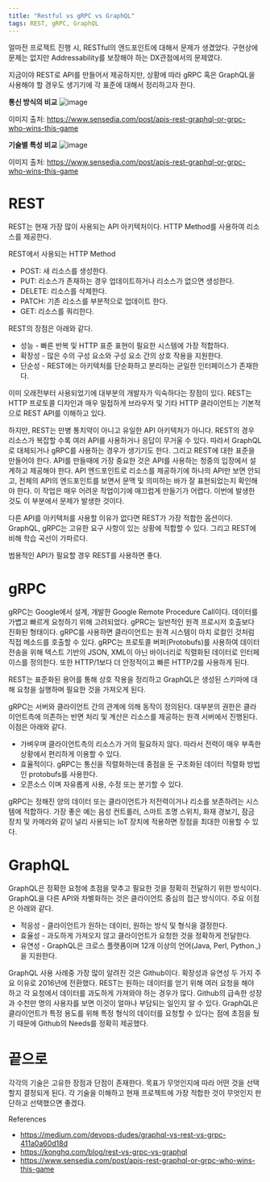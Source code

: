 ```yaml
---
title: "Restful vs gRPC vs GraphQL"
tags: REST, gRPC, GraphQL
---
```


얼마전 프로젝트 진행 시, RESTful의 엔드포인트에 대해서 문제가 생겼었다. 구현상에 문제는 없지만 Addressability를 보장해야 하는 DX관점에서의 문제였다. 

지금이야 REST로 API를 만들어서 제공하지만, 상황에 따라 gRPC 혹은 GraphQL을 사용해야 할 경우도 생기기에 각 표준에 대해서 정리하고자 한다.

**통신 방식의 비교**
![image](https://user-images.githubusercontent.com/111643/183014608-bf341c5c-b0d6-4501-a038-0b5b54054ed1.png)

이미지 출처: https://www.sensedia.com/post/apis-rest-graphql-or-grpc-who-wins-this-game

**기술별 특성 비교**
![image](https://user-images.githubusercontent.com/111643/183014630-c09d3d95-7342-41c3-a388-597a15dccef3.png)

이미지 출처: https://www.sensedia.com/post/apis-rest-graphql-or-grpc-who-wins-this-game


# REST

REST는 현재 가장 많이 사용되는 API 아키텍처이다. HTTP Method를 사용하여 리소스를 제공한다.

REST에서 사용되는 HTTP Method
* POST: 새 리소스를 생성한다.
* PUT: 리소스가 존재하는 경우 업데이트하거나 리소스가 없으면 생성한다.
* DELETE: 리소스를 삭제한다.
* PATCH: 기존 리소스를 부분적으로 업데이트 한다.
* GET: 리소스를 쿼리한다.

REST의 장점은 아래와 같다.

* 성능 - 빠른 반복 및 HTTP 표준 표현이 필요한 시스템에 가장 적합하다.
* 확장성 - 많은 수의 구성 요소와 구성 요소 간의 상호 작용을 지원한다.
* 단순성 - REST에는 아키텍처를 단순화하고 분리하는 균일한 인터페이스가 존재한다.

이미 오래전부터 사용되었기에 대부분의 개발자가 익숙하다는 장점이 있다. REST는 HTTP 프로토콜 디자인과 매우 밀접하게 브라우저 및 기타 HTTP 클라이언트는 기본적으로 REST API를 이해하고 있다.

하지만, REST는 만병 통치약이 아니고 유일한 API 아키텍처가 아니다. REST의 경우 리소스가 복잡할 수록 여러 API를 사용하거나 응답이 무거울 수 있다. 따라서 GraphQL로 대체되거나 gRPC를 사용하는 경우가 생기기도 한다. 그리고 REST에 대한 표준을 만들어야 한다. API를 만들때에 가장 중요한 것은 API를 사용하는 청중의 입장에서 설계하고 제공해야 한다. API 엔드포인트로 리소스를 제공하기에 하나의 API만 보면 안되고, 전체의 API의 엔드포인트를 보면서 문맥 및 의미하는 바가 잘 표현되었는지 확인해야 한다. 이 작업은 매우 어려운 작업이기에 매끄럽게 만들기가 어렵다. 이번에 발생한 것도 이 부분에서 문제가 발생한 것이다.

다른 API를 아키텍처를 사용할 이유가 없다면 REST가 가장 적합한 옵션이다. GraphQL, gRPC는 고유한 요구 사항이 있는 상황에 적합할 수 있다. 그리고 REST에 비해 학습 곡선이 가파르다.

범용적인 API가 필요할 경우 REST를 사용하면 좋다.

# gRPC

gRPC는 Google에서 설계, 개발한 Google Remote Procedure Call이다.  데이터를 가볍고 빠르게 요청하기 위해 고려되었다.
gPRC는 일반적인 원격 프로시저 호출보다 진화된 형태이다. gRPC를 사용하면 클라이언트는 원격 시스템이 마치 로컬인 것처럼 직접 메소드를 호출할 수 있다. gRPC는 프로토콜 버퍼(Protobufs)를 사용하여 데이터 전송을 위해 텍스트 기반의 JSON, XML이 아닌 바이너리로 직렬화된 데이터로 인터페이스를 정의한다. 또한 HTTP/1보다 더 안정적이고 빠른 HTTP/2를 사용하게 된다.

REST는 표준화된 용어를 통해 상호 작용을 정리하고 GraphQL은 생성된 스키마에 대해 요청을 실행하며 필요한 것을 가져오게 된다.

gRPC는 서버와 클라이언트 간의 관계에 의해 동작이 정의된다. 대부분의 권한은 클라이언트측에 의존하는 반면 처리 및 계산은 리소스를 제공하는 원격 서버에서 진행된다. 이점은 아래와 같다.

* 가벼우며 클라이언트측의 리소스가 거의 필요하지 않다. 따라서 전력이 매우 부족한 상황에서 편리하게 이용할 수 있다.
* 효율적이다. gRPC는 통신을 직렬화하는데 중점을 둔 구조화된 데이터 직렬화 방법인 protobufs를 사용한다.
* 오픈소스 이며 자유롭게 사용, 수정 또는 분기할 수 있다.

gRPC는 정해진 양의 데이터 또는 클라이언트가 저전력이거나 리소를 보존하려는 시스템에 적합하다. 가장 좋은 예는 음성 컨트롤러, 스마트 조명 스위치, 화재 경보기, 잠금 장치 및 카메라와 같이 널리 사용되는 IoT 장치에 적용하면 장점을 최대한 이용할 수 있다.

# GraphQL

GraphQL은 정확한 요청에 초점을 맞추고 필요한 것을 정확히 전달하기 위한 방식이다. GraphQL을 다른 API와 차별화하는 것은 클라이언트 중심의 접근 방식이다. 주요 이점은 아래와 같다.

* 적응성 - 클라이언트가 원하는 데이터, 원하는 방식 및 형식을 결정한다.
* 효율성 - 과도하게 가져오지 않고 클라이언트가 요청한 것을 정확하게 전달한다.
* 유연성 - GraphQL은 크로스 플랫폼이며 12개 이상의 언어(Java, Perl, Python.,)을 지원한다.

GraphQL 사용 사례중 가장 많이 알려진 것은 Github이다. 확장성과 유연성 두 가지 주요 이유로 2016년에 전환했다. REST는 원하는 데이터를 얻기 위해 여러 요청을 해야 하고 각 요청에서 데이터를 과도하게 가져와야 하는 경우가 많다. Github의 급속한 성장과 수천만 명의 사용자를 보면 이것이 얼마나 부담되는 일인지 알 수 있다. GraphQL은 클라이언트가 특정 용도를 위해 특정 형식의 데이터를 요청할 수 있다는 점에 초점을 뒀기 때문에 Github의 Needs를 정확히 제공했다.

# 끝으로
각각의 기술은 고유한 장점과 단점이 존재한다. 목표가 무엇인지에 따라 어떤 것을 선택할지 결정되게 된다. 각 기술을 이해하고 현재 프로젝트에 가장 적합한 것이 무엇인지 판단하고 선택했으면 좋겠다.

References
* https://medium.com/devops-dudes/graphql-vs-rest-vs-grpc-411a0a60d18d
* https://konghq.com/blog/rest-vs-grpc-vs-graphql
* https://www.sensedia.com/post/apis-rest-graphql-or-grpc-who-wins-this-game
